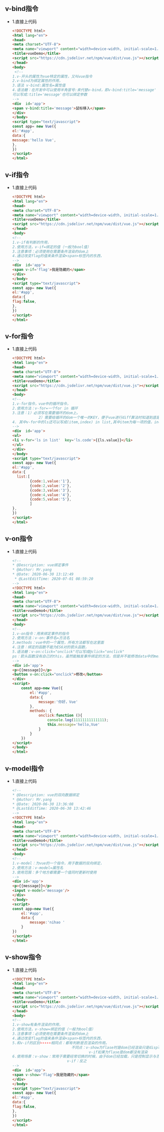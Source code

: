 v-bind指令
-----
 * 1.直接上代码
    ```html
    <!DOCTYPE html>
    <html lang="en">
    <head>
    <meta charset="UTF-8">
    <meta name="viewport" content="width=device-width, initial-scale=1.0">
    <title>vueDemo</title>
    <script src="https://cdn.jsdelivr.net/npm/vue/dist/vue.js"></script>
    </head>
    <body>
     <!-- 
    1.v-开头的属性为vue特定的属性，又叫vue指令
    2.v-bind为绑定属性的作用，
    3.语法 v-bind:属性名=属性值 
    4.语法糖：在开发中可以使用半角冒号:来代替v-bind，即v-bind:title='message'
    可以写成:title='message'也可以绑定参数
    -->
    <div  id='app'>
    <span v-bind:title='message'>鼠标移入</span> 
    </div>
    </body>
    <script type="text/javascript">
    const app= new Vue({
    el:'#app',
    data:{
    message:'hello Vue',
    },
    })
    </script>
    </html>

v-if指令
-----
 * 1.直接上代码
     ```html 
     <!DOCTYPE html>
    <html lang="en">
    <head>
    <meta charset="UTF-8">
    <meta name="viewport" content="width=device-width, initial-scale=1.0">
    <title>vueDemo</title>
    <script src="https://cdn.jsdelivr.net/npm/vue/dist/vue.js"></script>
    </head>
    <body>
    <!-- 
    1.v-if有判断的作用，
    2.使用方法，v-if=绑定的值（一般为bool值）
    3.注意事项：必须使用在需要条件渲染的dom上
    4.通过改变flag的值来条件渲染<span>标签内的东西，
    -->
    <div  id='app'>
    <span v-if='flag'>我是隐藏的</span>
    </div>
    </body>
    <script type="text/javascript">
    const app= new Vue({
    el:'#app',
    data:{
    flag:false,
    },
    })
    </script>
    </html>

v-for指令
-----
* 1.直接上代码
    ```html
    <!DOCTYPE html>
    <html lang="en">
    <head>
    <meta charset="UTF-8">
    <meta name="viewport" content="width=device-width, initial-scale=1.0">
    <title>vueDemo</title>
    <script src="https://cdn.jsdelivr.net/npm/vue/dist/vue.js"></script>
    </head>
    <body>
    <!--
    1.v-for指令，vue中的循环指令，
    2.使用方法：v-for=一个for in 循环
    3.注意：1）必须写在需要循环的dom上。
                2）需要给循环的dom一个唯一的KEY，便于vue进行diff算法时知道到底是那个DOM更新了，提升性能 
    4. 其中v-for中的ls还可以写成(item,index) in list,其中item为每一项的值，index为下标
    -->
    <div  id='app'>
    <ul>
    <li v-for='ls in list'  key='ls.code'>{{ls.value}}</li>
    </ul>
    </div>
    </body>
    <script type="text/javascript">
    const app= new Vue({
    el:'#app',
    data:{
      list:[
            {code:1,value:'1'},
            {code:2,value:'2'},
            {code:3,value:'3'},
            {code:4,value:'4'},
            {code:5,value:'5'},
            ]
    },
    })
    </script>
    </html>

v-on指令
-----
* 1.直接上代码
    ```html
    <!--
    * @Description: vue绑定事件
    * @Author: Mr.yang
    * @Date: 2020-06-30 13:12:49
     * @LastEditTime: 2020-07-01 08:59:20
    --> 
    <!DOCTYPE html>
    <html lang="en">
    <head>
    <meta charset="UTF-8">
    <meta name="viewport" content="width=device-width, initial-scale=1.0">
    <title>vueDemo4</title>
    <script src="https://cdn.jsdelivr.net/npm/vue/dist/vue.js"></script>
    </head>
    <body>
    <!-- 
    1.v-on指令：用来绑定事件的指令
    2.使用方法：v-on:事件名=方法名
    3.methods：vue中的一个属性，所有方法都写在这里面
    4.注意：绑定的函数不能为ES6对的箭头函数，
    5.语法糖：v-on:click="onclick"可以写成@click="onclick"
    ps：箭头函数没有自己的this，虽然能触发事件绑定的方法，但是并不能修改data中的message中的值 
    -->
    <div id='app'>
    <p>{{message}}</p>
    <button v-on:click="onclick">修改</button>
    </div>
    <script>
        const app=new Vue({
            el:'#app',
            data:{
                message:'你好，Vue'
            },
            methods: {
                onclick:function (){
                    console.log(11111111111111);
                    this.message='hello,Vue'
                }
            }
        })
    </script>
    </body>
    </html>

v-model指令
-----
* 1.直接上代码
    ```html
    <!--
    * @Description: vue的双向数据绑定
    * @Author: Mr.yang
    * @Date: 2020-06-30 13:36:08
    * @LastEditTime: 2020-06-30 13:42:46
    --> 
    <!DOCTYPE html>
    <html lang="en">
    <head>
    <meta charset="UTF-8">
    <meta name="viewport" content="width=device-width, initial-scale=1.0">
    <title>vueDemo4</title>
    <script src="https://cdn.jsdelivr.net/npm/vue/dist/vue.js"></script>
    </head>
    <body>
    <!-- 
    1.v-model：为vue的一个指令，用于数据的双向绑定，
    2.使用方法：v-model=属性名
    3.使用范围：多个地方都需要一个值同时更新时使用 
    -->
    <div id='app'>
    <p>{{message}}</p>
    <input v-model='message'/>
    </div>
    </body>
    <script>
    const app=new Vue({
        el:'#app',
        data:{
            message:'nihao '
        }
    })
    </script>
    </html>

v-show指令
-----
* 1.直接上代码
     ```html 
     <!DOCTYPE html>
    <html lang="en">
    <head>
    <meta charset="UTF-8">
    <meta name="viewport" content="width=device-width, initial-scale=1.0">
    <title>vueDemo</title>
    <script src="https://cdn.jsdelivr.net/npm/vue/dist/vue.js"></script>
    </head>
    <body>
    <!-- 
    1.v-show有条件渲染的作用，
    2.使用方法，v-show=绑定的值（一般为bool值）
    3.注意事项：必须使用在需要条件渲染的dom上
    4.通过改变flag的值来条件渲染<span>标签内的东西，
    5.和v-if的区别-----相同点：都有判断是否渲染的作用。
                                不同点：v-show为flase时是dom已经渲染只是display在none或者显示，
                                        v-if如果为flase是dom都没有渲染
    6.使用场景：v-show：常用于需要经常切换的时候，由于dom已经加载，只是控制显示与否，提高性能
                              v-if：反之
    -->
    <div  id='app'>
    <span v-show='flag'>我是隐藏的</span>
    </div>
    </body>
    <script type="text/javascript">
    const app= new Vue({
    el:'#app',
    data:{
    flag:false,
    },
    })
    </script>
    </html>